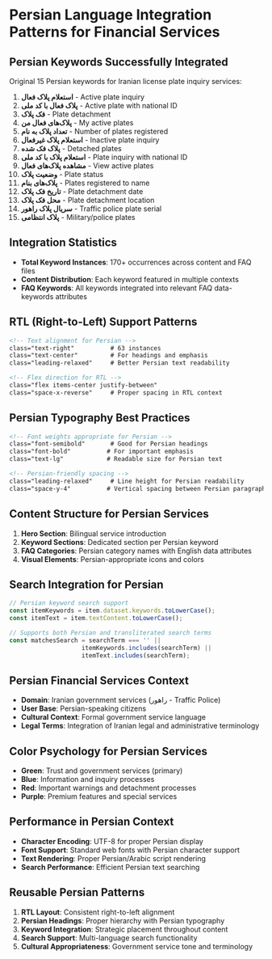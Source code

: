# Persian Language Integration Patterns for Financial Services

## Persian Keywords Successfully Integrated
Original 15 Persian keywords for Iranian license plate inquiry services:

1. **استعلام پلاک فعال** - Active plate inquiry
2. **پلاک فعال با کد ملی** - Active plate with national ID  
3. **فک پلاک** - Plate detachment
4. **پلاک‌های فعال من** - My active plates
5. **تعداد پلاک به نام** - Number of plates registered
6. **استعلام پلاک غیرفعال** - Inactive plate inquiry
7. **پلاک فک شده** - Detached plates
8. **استعلام پلاک با کد ملی** - Plate inquiry with national ID
9. **مشاهده پلاک‌های فعال** - View active plates
10. **وضعیت پلاک** - Plate status
11. **پلاک‌های بنام** - Plates registered to name
12. **تاریخ فک پلاک** - Plate detachment date
13. **محل فک پلاک** - Plate detachment location
14. **سریال پلاک راهور** - Traffic police plate serial
15. **پلاک انتظامی** - Military/police plates

## Integration Statistics
- **Total Keyword Instances**: 170+ occurrences across content and FAQ files
- **Content Distribution**: Each keyword featured in multiple contexts
- **FAQ Keywords**: All keywords integrated into relevant FAQ data-keywords attributes

## RTL (Right-to-Left) Support Patterns
```html
<!-- Text alignment for Persian -->
class="text-right"          # 63 instances
class="text-center"         # For headings and emphasis
class="leading-relaxed"     # Better Persian text readability

<!-- Flex direction for RTL -->
class="flex items-center justify-between"
class="space-x-reverse"     # Proper spacing in RTL context
```

## Persian Typography Best Practices
```html
<!-- Font weights appropriate for Persian -->
class="font-semibold"       # Good for Persian headings
class="font-bold"          # For important emphasis
class="text-lg"            # Readable size for Persian text

<!-- Persian-friendly spacing -->
class="leading-relaxed"     # Line height for Persian readability
class="space-y-4"          # Vertical spacing between Persian paragraphs
```

## Content Structure for Persian Services
1. **Hero Section**: Bilingual service introduction
2. **Keyword Sections**: Dedicated section per Persian keyword
3. **FAQ Categories**: Persian category names with English data attributes
4. **Visual Elements**: Persian-appropriate icons and colors

## Search Integration for Persian
```javascript
// Persian keyword search support
const itemKeywords = item.dataset.keywords.toLowerCase();
const itemText = item.textContent.toLowerCase();

// Supports both Persian and transliterated search terms
const matchesSearch = searchTerm === '' || 
                    itemKeywords.includes(searchTerm) || 
                    itemText.includes(searchTerm);
```

## Persian Financial Services Context
- **Domain**: Iranian government services (راهور - Traffic Police)
- **User Base**: Persian-speaking citizens  
- **Cultural Context**: Formal government service language
- **Legal Terms**: Integration of Iranian legal and administrative terminology

## Color Psychology for Persian Services  
- **Green**: Trust and government services (primary)
- **Blue**: Information and inquiry processes
- **Red**: Important warnings and detachment processes
- **Purple**: Premium features and special services

## Performance in Persian Context
- **Character Encoding**: UTF-8 for proper Persian display
- **Font Support**: Standard web fonts with Persian character support  
- **Text Rendering**: Proper Persian/Arabic script rendering
- **Search Performance**: Efficient Persian text searching

## Reusable Persian Patterns
1. **RTL Layout**: Consistent right-to-left alignment
2. **Persian Headings**: Proper hierarchy with Persian typography
3. **Keyword Integration**: Strategic placement throughout content
4. **Search Support**: Multi-language search functionality
5. **Cultural Appropriateness**: Government service tone and terminology
